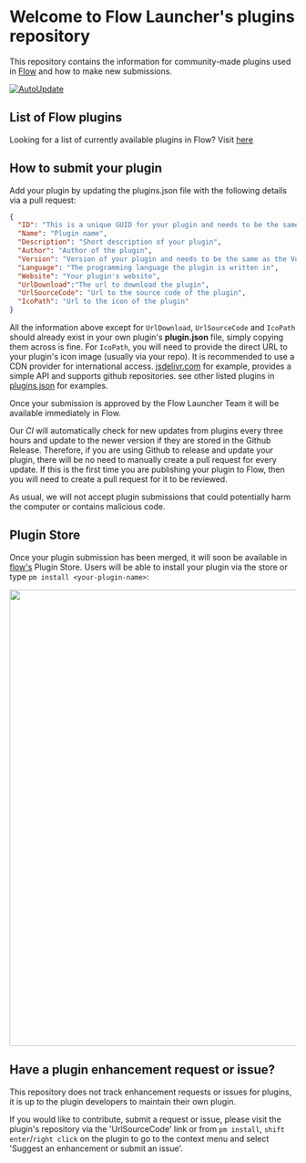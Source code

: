 # Welcome to Flow Launcher's plugins repository

This repository contains the information for community-made plugins used in [Flow](https://github.com/Flow-Launcher/Flow.Launcher) and how to make new submissions.

[![AutoUpdate](https://github.com/Flow-Launcher/Flow.Launcher.PluginsManifest/actions/workflows/updater.yaml/badge.svg?branch=plugin_api_v2)](https://github.com/Flow-Launcher/Flow.Launcher.PluginsManifest/actions/workflows/updater.yaml)

## List of Flow plugins

Looking for a list of currently available plugins in Flow? Visit [here](https://flow-launcher.github.io/docs/#/plugins)

## How to submit your plugin

Add your plugin by updating the plugins.json file with the following details via a pull request:

```json
{
  "ID": "This is a unique GUID for your plugin and needs to be the same as the ID in your plugin.json",  
  "Name": "Plugin name",
  "Description": "Short description of your plugin",
  "Author": "Author of the plugin",
  "Version": "Version of your plugin and needs to be the same as the Version in your plugin.json",
  "Language": "The programming language the plugin is written in",
  "Website": "Your plugin's website",
  "UrlDownload":"The url to download the plugin",
  "UrlSourceCode": "Url to the source code of the plugin",
  "IcoPath": "Url to the icon of the plugin"
}
```

All the information above except for `UrlDownload`, `UrlSourceCode` and `IcoPath` should already exist in your own plugin's **plugin.json** file, simply copying them across is fine. For `IcoPath`, you will need to provide the direct URL to your plugin's icon image (usually via your repo). It is recommended to use a CDN provider for international access. [jsdelivr.com](https://www.jsdelivr.com/) for example, provides a simple API and supports github repositories. see other listed plugins in [plugins.json](https://github.com/Flow-Launcher/Flow.Launcher.PluginsManifest/blob/plugin_api_v2/plugins.json) for examples.

Once your submission is approved by the Flow Launcher Team it will be available immediately in Flow.

Our *CI* will automatically check for new updates from plugins every three hours and update to the newer version if they are stored in the Github Release.
Therefore, if you are using Github to release and update your plugin, there will be no need to manually create a pull request for every update.
If this is the first time you are publishing your plugin to Flow, then you will need to create a pull request for it to be reviewed.

As usual, we will not accept plugin submissions that could potentially harm the computer or contains malicious code.

## Plugin Store

Once your plugin submission has been merged, it will soon be available in [flow's](https://github.com/Flow-Launcher/Flow.Launcher/releases/latest) Plugin Store. Users will be able to install your plugin via the store or type `pm install <your-plugin-name>`:
<p align="center"><img src="https://user-images.githubusercontent.com/6903107/207155616-d559f0d2-ee95-4072-a7bc-3ffcc2faec27.png" width="800"></p>

## Have a plugin enhancement request or issue?

This repository does not track enhancement requests or issues for plugins, it is up to the plugin developers to maintain their own plugin.

If you would like to contribute, submit a request or issue, please visit the plugin's repository via the 'UrlSourceCode' link or from `pm install`, `shift enter`/`right click` on the plugin to go to the context menu and select 'Suggest an enhancement or submit an issue'.
